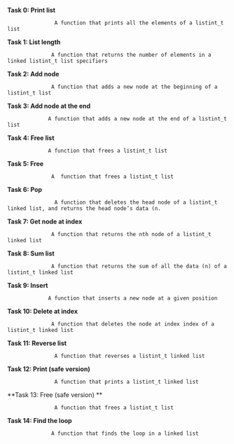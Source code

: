 
**Task 0: Print list**

                   A function that prints all the elements of a listint_t list

**Task 1: List length**

                  A function that returns the number of elements in a linked listint_t list specifiers

**Task 2: Add node**

                  A function that adds a new node at the beginning of a listint_t list

**Task 3: Add node at the end**

                 A function that adds a new node at the end of a listint_t list

**Task 4: Free list**

                 A function that frees a listint_t list

**Task 5: Free**

                  A  function that frees a listint_t list

**Task 6: Pop**

                   A function that deletes the head node of a listint_t linked list, and returns the head node’s data (n.

                  
**Task 7: Get node at index**


                  A function that returns the nth node of a listint_t linked list
         

**Task 8: Sum list**


                  A function that returns the sum of all the data (n) of a listint_t linked list

**Task 9: Insert**


                 A function that inserts a new node at a given position


**Task 10: Delete at index**



                  A function that deletes the node at index index of a listint_t linked list


**Task 11: Reverse list**


                   A function that reverses a listint_t linked list


**Task 12: Print (safe version)**


                   A function that prints a listint_t linked list


**Task 13:  Free (safe version) **


                   A function that frees a listint_t list


**Task 14:  Find the loop**


                  A function that finds the loop in a linked list

